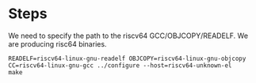 # Steps

We need to specify the path to the riscv64 GCC/OBJCOPY/READELF.
We are producing risc64 binaries.

```
READELF=riscv64-linux-gnu-readelf OBJCOPY=riscv64-linux-gnu-objcopy CC=riscv64-linux-gnu-gcc ../configure --host=riscv64-unknown-el
make
```
